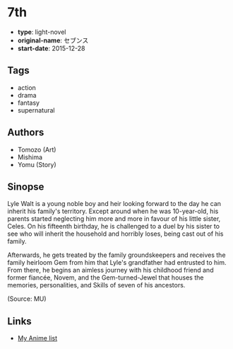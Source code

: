 # 7th

-   **type**: light-novel
-   **original-name**: セブンス
-   **start-date**: 2015-12-28

## Tags

-   action
-   drama
-   fantasy
-   supernatural

## Authors

-   Tomozo (Art)
-   Mishima
-   Yomu (Story)

## Sinopse

Lyle Walt is a young noble boy and heir looking forward to the day he can inherit his family's territory. Except around when he was 10-year-old, his parents started neglecting him more and more in favour of his little sister, Celes. On his fifteenth birthday, he is challenged to a duel by his sister to see who will inherit the household and horribly loses, being cast out of his family.

Afterwards, he gets treated by the family groundskeepers and receives the family heirloom Gem from him that Lyle's grandfather had entrusted to him. From there, he begins an aimless journey with his childhood friend and former fiancée, Novem, and the Gem-turned-Jewel that houses the memories, personalities, and Skills of seven of his ancestors.

(Source: MU)

## Links

-   [My Anime list](https://myanimelist.net/manga/95109/7th)
